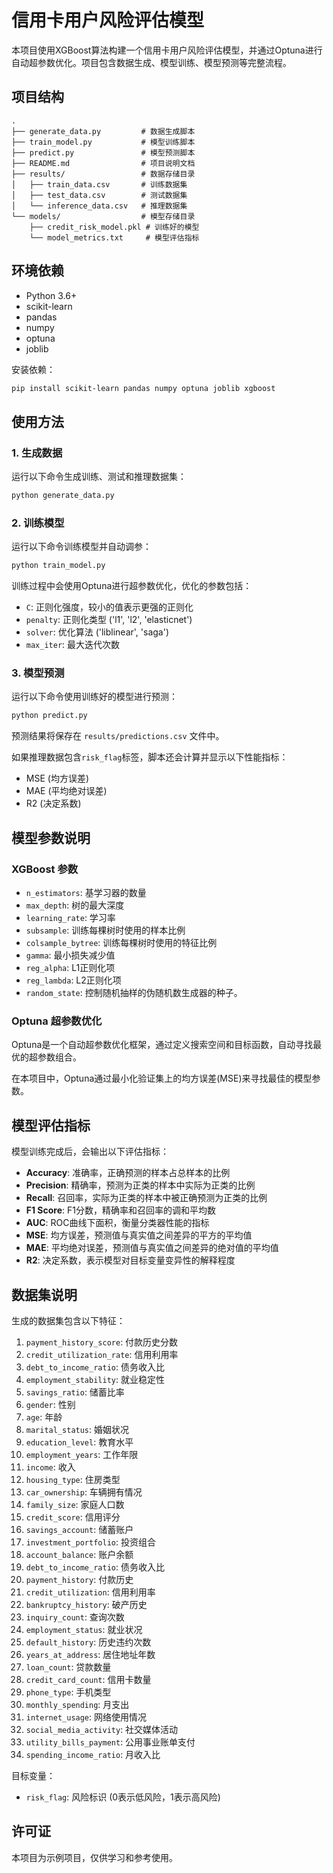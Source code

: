 # 信用卡用户风险评估模型

本项目使用XGBoost算法构建一个信用卡用户风险评估模型，并通过Optuna进行自动超参数优化。项目包含数据生成、模型训练、模型预测等完整流程。

## 项目结构

```
.
├── generate_data.py         # 数据生成脚本
├── train_model.py           # 模型训练脚本
├── predict.py               # 模型预测脚本
├── README.md                # 项目说明文档
├── results/                 # 数据存储目录
│   ├── train_data.csv       # 训练数据集
│   ├── test_data.csv        # 测试数据集
│   └── inference_data.csv   # 推理数据集
└── models/                  # 模型存储目录
    ├── credit_risk_model.pkl # 训练好的模型
    └── model_metrics.txt     # 模型评估指标
```

## 环境依赖

- Python 3.6+
- scikit-learn
- pandas
- numpy
- optuna
- joblib

安装依赖：

```bash
pip install scikit-learn pandas numpy optuna joblib xgboost
```

## 使用方法

### 1. 生成数据

运行以下命令生成训练、测试和推理数据集：

```bash
python generate_data.py
```

### 2. 训练模型

运行以下命令训练模型并自动调参：

```bash
python train_model.py
```

训练过程中会使用Optuna进行超参数优化，优化的参数包括：

- `C`: 正则化强度，较小的值表示更强的正则化
- `penalty`: 正则化类型 ('l1', 'l2', 'elasticnet')
- `solver`: 优化算法 ('liblinear', 'saga')
- `max_iter`: 最大迭代次数

### 3. 模型预测

运行以下命令使用训练好的模型进行预测：

```bash
python predict.py
```

预测结果将保存在 `results/predictions.csv` 文件中。

如果推理数据包含`risk_flag`标签，脚本还会计算并显示以下性能指标：
- MSE (均方误差)
- MAE (平均绝对误差)
- R2 (决定系数)

## 模型参数说明

### XGBoost 参数

- `n_estimators`: 基学习器的数量
- `max_depth`: 树的最大深度
- `learning_rate`: 学习率
- `subsample`: 训练每棵树时使用的样本比例
- `colsample_bytree`: 训练每棵树时使用的特征比例
- `gamma`: 最小损失减少值
- `reg_alpha`: L1正则化项
- `reg_lambda`: L2正则化项
- `random_state`: 控制随机抽样的伪随机数生成器的种子。

### Optuna 超参数优化

Optuna是一个自动超参数优化框架，通过定义搜索空间和目标函数，自动寻找最优的超参数组合。

在本项目中，Optuna通过最小化验证集上的均方误差(MSE)来寻找最佳的模型参数。

## 模型评估指标

模型训练完成后，会输出以下评估指标：

- **Accuracy**: 准确率，正确预测的样本占总样本的比例
- **Precision**: 精确率，预测为正类的样本中实际为正类的比例
- **Recall**: 召回率，实际为正类的样本中被正确预测为正类的比例
- **F1 Score**: F1分数，精确率和召回率的调和平均数
- **AUC**: ROC曲线下面积，衡量分类器性能的指标
- **MSE**: 均方误差，预测值与真实值之间差异的平方的平均值
- **MAE**: 平均绝对误差，预测值与真实值之间差异的绝对值的平均值
- **R2**: 决定系数，表示模型对目标变量变异性的解释程度

## 数据集说明

生成的数据集包含以下特征：

1. `payment_history_score`: 付款历史分数
2. `credit_utilization_rate`: 信用利用率
3. `debt_to_income_ratio`: 债务收入比
4. `employment_stability`: 就业稳定性
5. `savings_ratio`: 储蓄比率
6. `gender`: 性别
7. `age`: 年龄
8. `marital_status`: 婚姻状况
9. `education_level`: 教育水平
10. `employment_years`: 工作年限
11. `income`: 收入
12. `housing_type`: 住房类型
13. `car_ownership`: 车辆拥有情况
14. `family_size`: 家庭人口数
15. `credit_score`: 信用评分
16. `savings_account`: 储蓄账户
17. `investment_portfolio`: 投资组合
18. `account_balance`: 账户余额
19. `debt_to_income_ratio`: 债务收入比
20. `payment_history`: 付款历史
21. `credit_utilization`: 信用利用率
22. `bankruptcy_history`: 破产历史
23. `inquiry_count`: 查询次数
24. `employment_status`: 就业状况
25. `default_history`: 历史违约次数
26. `years_at_address`: 居住地址年数
27. `loan_count`: 贷款数量
28. `credit_card_count`: 信用卡数量
29. `phone_type`: 手机类型
30. `monthly_spending`: 月支出
31. `internet_usage`: 网络使用情况
32. `social_media_activity`: 社交媒体活动
33. `utility_bills_payment`: 公用事业账单支付
34. `spending_income_ratio`: 月收入比

目标变量：
- `risk_flag`: 风险标识 (0表示低风险，1表示高风险)

## 许可证

本项目为示例项目，仅供学习和参考使用。